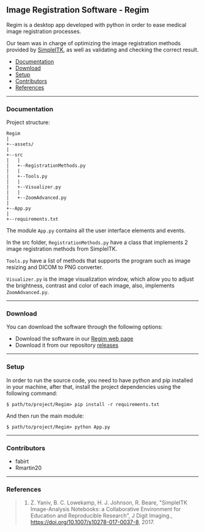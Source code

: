﻿## Image Registration Software - Regim

Regim is a desktop app developed with python in order to 
ease medical image registration processes.

Our team was in charge of optimizing the image registration 
methods provided by [SimpleITK](http://www.simpleitk.org/), 
as well as validating and checking the correct result.
- [Documentation](#documentation)
- [Download](#download)
- [Setup](#setup)
- [Contributors](#contributors)
- [References](#references)

___

### Documentation
Project structure:
```
Regim
|
+--assets/
|
+--src
|   |
|   +--RegistrationMethods.py
|   |
|   +--Tools.py
|   |
|   +--Visualizer.py
|   |
|   +--ZoomAdvanced.py
|
+--App.py
|
+--requirements.txt
```
The module ``App.py`` contains all the user interface elements
and events. 


In the src folder, ``RegistrationMethods.py`` have a class that
implements 2 image registration methods from SimpleITK. 


``Tools.py`` have a list of methods that supports the program
such as image resizing and DICOM to PNG converter.


``Visualizer.py`` is the image visualization window, which allow you
to adjust the brightness, contrast and color of each image, also,
implements ``ZoomAdvanced.py``.    

___

### Download

You can download the software through the following options:

- Download the software in our [Regim web page](https://fabirt.github.io/Regim-project/Regim-Web/)
- Download it from our repository [releases](https://github.com/fabirt/Regim-project/releases)

___

### Setup
In order to run the source code, 
you need to have python and pip installed in your machine, 
after that, install the project dependencies using 
the following  command:

```
$ path/to/project/Regim> pip install -r requirements.txt
```

And then run the main module:

```
$ path/to/project/Regim> python App.py
```

___

### Contributors
- fabirt
- Rmartin20

___

### References
>1. Z. Yaniv, B. C. Lowekamp, H. J. Johnson, R. Beare, "SimpleITK Image-Analysis Notebooks: a Collaborative Environment for Education and Reproducible Research", J Digit Imaging., https://doi.org/10.1007/s10278-017-0037-8, 2017.
